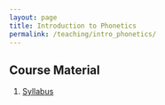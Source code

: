 ```yaml
---
layout: page
title: Introduction to Phonetics
permalink: /teaching/intro_phonetics/
---
```


## Course Material

1. [Syllabus](Intro_Phonetics_Syllabus.pdf)

